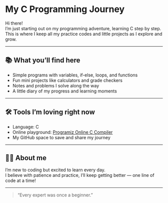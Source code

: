 #  My C Programming Journey

Hi there!  
I’m just starting out on my programming adventure, learning C step by step. This is where I keep all my practice codes and little projects as I explore and grow.

---

## 📚 What you’ll find here

- Simple programs with variables, if-else, loops, and functions  
- Fun mini projects like calculators and grade checkers  
- Notes and problems I solve along the way  
- A little diary of my progress and learning moments

---

## 🛠 Tools I’m loving right now

- Language: C  
- Online playground: [Programiz Online C Compiler](https://www.programiz.com/c-programming/online-compiler/)  
- My GitHub space to save and share my journey

---

## 👩‍💻 About me

I’m new to coding but excited to learn every day.  
I believe with patience and practice, I’ll keep getting better — one line of code at a time!

---

> “Every expert was once a beginner.”  
